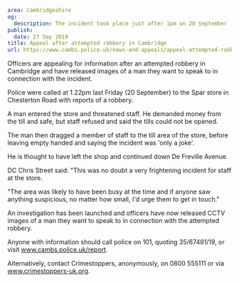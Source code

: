 ```yaml
area: Cambridgeshire
og:
  description: The incident took place just after 1pm on 20 September
publish:
  date: 27 Sep 2019
title: Appeal after attempted robbery in Cambridge
url: https://www.cambs.police.uk/news-and-appeals/appeal-attempted-robbery-cambridge
```

Officers are appealing for information after an attempted robbery in Cambridge and have released images of a man they want to speak to in connection with the incident.

Police were called at 1.22pm last Friday (20 September) to the Spar store in Chesterton Road with reports of a robbery.

A man entered the store and threatened staff. He demanded money from the till and safe, but staff refused and said the tills could not be opened.

The man then dragged a member of staff to the till area of the store, before leaving empty handed and saying the incident was 'only a joke'.

He is thought to have left the shop and continued down De Freville Avenue.

DC Chris Street said: "This was no doubt a very frightening incident for staff at the store.

"The area was likely to have been busy at the time and if anyone saw anything suspicious, no matter how small, I'd urge them to get in touch."

An investigation has been launched and officers have now released CCTV images of a man they want to speak to in connection with the attempted robbery.

Anyone with information should call police on 101, quoting 35/67481/19, or visit www.cambs.police.uk/report.

Alternatively, contact Crimestoppers, anonymously, on 0800 555111 or via www.crimestoppers-uk.org.
